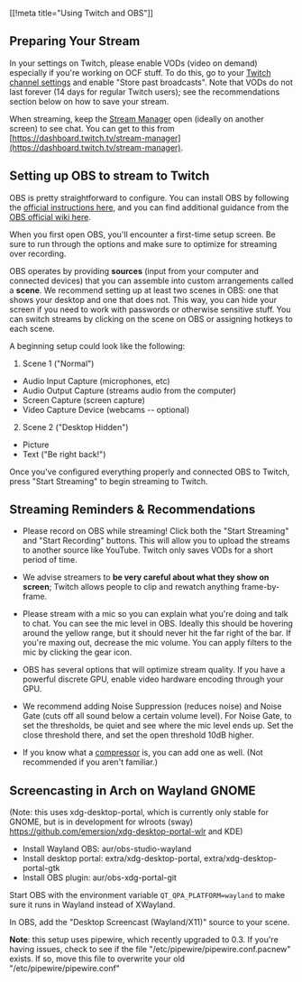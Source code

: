 [[!meta title="Using Twitch and OBS"]]

## Preparing Your Stream

In your settings on Twitch, please enable VODs (video on demand) especially if
you're working on OCF stuff. To do this, go to your [Twitch channel
settings](https://dashboard.twitch.tv/settings/channel) and enable "Store past
broadcasts". Note that VODs do not last forever (14 days for regular Twitch
users); see the recommendations section below on how to save your stream.

When streaming, keep the [Stream
Manager](https://dashboard.twitch.tv/stream-manager) open (ideally on another
screen) to see chat. You can get to this from
[https://dashboard.twitch.tv/stream-manager](https://dashboard.twitch.tv/stream-manager).

## Setting up OBS to stream to Twitch

OBS is pretty straightforward to configure. You can install OBS by following the
[official instructions here](https://obsproject.com/wiki/Install-Instructions),
and you can find additional guidance from the [OBS official wiki
here](https://obsproject.com/wiki/).

When you first open OBS, you'll encounter a first-time setup screen. Be sure to
run through the options and make sure to optimize for streaming over recording.

OBS operates by providing **sources** (input from your computer and connected
devices) that you can assemble into custom arrangements called a **scene**. We
recommend setting up at least two scenes in OBS: one that shows your desktop and
one that does not. This way, you can hide your screen if you need to work with
passwords or otherwise sensitive stuff. You can switch streams by clicking on
the scene on OBS or assigning hotkeys to each scene.

A beginning setup could look like the following:

1. Scene 1 ("Normal")
  - Audio Input Capture (microphones, etc)
  - Audio Output Capture (streams audio from the computer)
  - Screen Capture (screen capture)
  - Video Capture Device (webcams -- optional)
2. Scene 2 ("Desktop Hidden")
  - Picture
  - Text ("Be right back!")

Once you've configured everything properly and connected OBS to Twitch, press
"Start Streaming" to begin streaming to Twitch.

## Streaming Reminders & Recommendations

- Please record on OBS while streaming! Click both the "Start Streaming" and
  "Start Recording" buttons. This will allow you to upload the streams to
  another source like YouTube. Twitch only saves VODs for a short period of
  time.

- We advise streamers to **be very careful about what they show on screen**;
  Twitch allows people to clip and rewatch anything frame-by-frame.

- Please stream with a mic so you can explain what you're doing and talk to
  chat. You can see the mic level in OBS. Ideally this should be hovering around
  the yellow range, but it should never hit the far right of the bar. If you're
  maxing out, decrease the mic volume. You can apply filters to the mic by
  clicking the gear icon.

- OBS has several options that will optimize stream quality. If you have a
  powerful discrete GPU, enable video hardware encoding through your GPU.

- We recommend adding Noise Suppression (reduces noise) and Noise Gate (cuts off
  all sound below a certain volume level). For Noise Gate, to set the
  thresholds, be quiet and see where the mic level ends up. Set the close
  threshold there, and set the open threshold 10dB higher.

- If you know what a
  [compressor](https://en.wikipedia.org/wiki/Dynamic_range_compression) is, you
  can add one as well. (Not recommended if you aren't familiar.)

## Screencasting in Arch on Wayland GNOME

(Note: this uses xdg-desktop-portal, which is currently only stable for GNOME,
but is in development for wlroots (sway)
https://github.com/emersion/xdg-desktop-portal-wlr and KDE)

- Install Wayland OBS: aur/obs-studio-wayland
- Install desktop portal: extra/xdg-desktop-portal, extra/xdg-desktop-portal-gtk
- Install OBS plugin: aur/obs-xdg-portal-git

Start OBS with the environment variable `QT_QPA_PLATFORM=wayland` to
make sure it runs in Wayland instead of XWayland.

In OBS, add the "Desktop Screencast (Wayland/X11)" source to your scene.

**Note**: this setup uses pipewire, which recently upgraded to 0.3. If you're
having issues, check to see if the file "/etc/pipewire/pipewire.conf.pacnew"
exists.  If so, move this file to overwrite your old
"/etc/pipewire/pipewire.conf"
